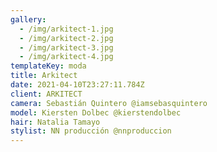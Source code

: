 ```yaml
---
gallery:
  - /img/arkitect-1.jpg
  - /img/arkitect-2.jpg
  - /img/arkitect-3.jpg
  - /img/arkitect-4.jpg
templateKey: moda
title: Arkitect
date: 2021-04-10T23:27:11.784Z
client: ARKITECT
camera: Sebastián Quintero @iamsebasquintero
model: Kiersten Dolbec @kierstendolbec
hair: Natalia Tamayo
stylist: NN producción @nnproduccion
---
```

